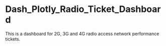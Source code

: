 # Dash_Plotly_Radio_Ticket_Dashboard
 This is a dashboard for 2G, 3G and 4G radio access network performance tickets.
